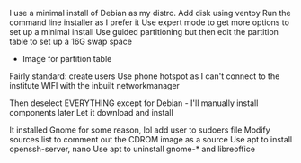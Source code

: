 
I use  a minimal install of Debian as my distro.
Add disk using ventoy
Run the command line installer as I prefer it
Use expert mode to get more options to set up a minimal install
Use guided partitioning but then edit the partition table to set up a 16G swap space
- Image for partition table

Fairly standard: create users
Use phone hotspot as I can't connect to the institute WIFI with the inbuilt networkmanager

Then deselect EVERYTHING except for Debian - I'll manually install components later
Let it download and install

It installed Gnome for some reason, lol
add user to sudoers file
Modify sources.list to comment out the CDROM image as a source
Use apt to install openssh-server, nano
Use apt to uninstall gnome-* and libreoffice